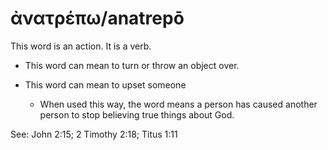 # ἀνατρέπω/anatrepō

This word is an action. It is a verb. 

* This word can mean to turn or throw an object over.

* This word can mean to upset someone
    * When used this way, the word means a person has caused another person to stop believing true things about God.

See: John 2:15; 2 Timothy 2:18; Titus 1:11
